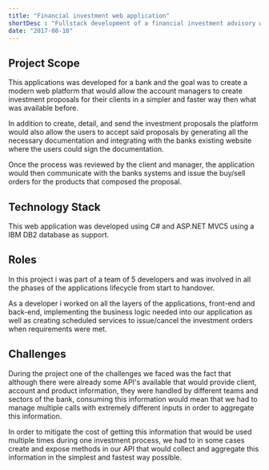 ```yaml
---
title: "Financial investment web application"
shortDesc : "Fullstack development of a financial investment advisory web platform for a bank, with the main goal of simplifying the process of creating and finalizing investment proposals for both the client and account manager."
date: "2017-08-10"
---
```

## Project Scope

This applications was developed for a bank and the goal was to create a modern web platform that would allow the account managers to create investment proposals for their clients in a simpler and faster way then what was available before.

In addition to create, detail, and send the investment proposals the platform would also allow the users to accept said proposals by generating all the necessary documentation and integrating with the banks existing website where the users could sign the documentation.

Once the process was reviewed by the client and manager, the application would then communicate with the banks systems and issue the buy/sell orders for the products that composed the proposal.

## Technology Stack

This web application was developed using C# and ASP.NET MVC5 using a IBM DB2 database as support.

## Roles

In this project i was part of a team of 5 developers and was involved in all the phases of the applications lifecycle from start to handover.

As a developer i worked on all the layers of the applications, front-end and back-end, implementing the business logic needed into our application as well as creating scheduled services to issue/cancel the investment orders when requirements were met.

## Challenges

During the project one of the challenges we faced was the fact that although there were already some API's available that would provide client, account and product information, they were handled by different teams and sectors of the bank, consuming this information would mean that we had to manage multiple calls with extremely different inputs in order to aggregate this information.

In order to mitigate the cost of getting this information that would be used multiple times during one investment process, we had to in some cases create and expose methods in our API that would collect and aggregate this information in the simplest and fastest way possible.
